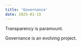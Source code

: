 ```yaml
---
title: 'Governance'
date: 2025-01-15
---
```


Transparency is paramount.

Governance is an evolving project.


